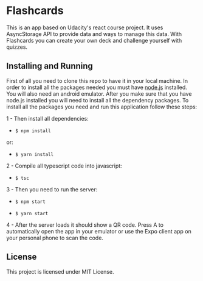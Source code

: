 # Flashcards

This is an app based on Udacity's react course project. It uses AsyncStorage API to provide data and ways to manage this data. With Flashcards you can create your own deck and challenge yourself with quizzes.

## Installing and Running

First of all you need to clone this repo to have it in your local machine.
In order to install all the packages needed you must have
[node.js](www.nodejs.org) installed.
You will also need an android emulator.
After you make sure that you have node.js installed you will need to install all the dependency packages.
To install all the packages you need and run this application follow these steps:

1 - Then install all dependencies:

* `$ npm install`

or:

* `$ yarn install`

2 - Compile all typescript code into javascript:

* `$ tsc`

3 - Then you need to run the server:

* `$ npm start`

* `$ yarn start`

4 - After the server loads it should show a QR code. Press A to automatically open the app in your emulator or use the Expo client app on your personal phone to scan the code.

## License

This project is licensed under MIT License.

